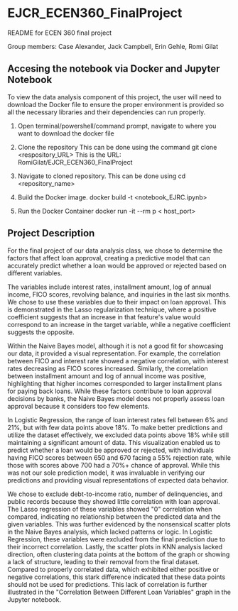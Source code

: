 # EJCR_ECEN360_FinalProject

README for ECEN 360 final project 

Group members: Case Alexander, Jack Campbell, Erin Gehle, Romi Gilat


## Accesing the notebook via Docker and Jupyter Notebook

To view the data analysis component of this project, the user will need to 
download the Docker file to ensure the proper environment is provided so 
all the necessary libraries and their dependencies can run properly.

1. Open terminal/powershell/command prompt, navigate to where you want to      download the docker file 

2. Clone the repository
   This can be done using the command git clone <respository_URL>
   This is the URL: RomiGilat/EJCR_ECEN360_FinalProject
   
3. Navigate to  cloned repository.
   This can be done using cd <repository_name>

4. Build the Docker image.
   docker build -t <notebook_EJRC.ipynb>

5. Run the Docker Container
   docker run -it --rm p < host_port>


## Project Description

For the final project of our data analysis class, we chose to determine the 
factors that affect loan approval, creating a predictive model that can 
accurately predict whether a loan would be approved or rejected based on 
different variables.

The variables include interest rates, installment amount, log of annual 
income, FICO scores, revolving balance, and inquiries in the last six 
months. We chose to use these variables due to their impact on loan 
approval. This is demonstrated in the Lasso regularization technique, where 
a positive coefficient suggests that an increase in that feature's value 
would correspond to an increase in the target variable, while a negative 
coefficient suggests the opposite.

Within the Naive Bayes model, although it is not a good fit for showcasing 
our data, it provided a visual representation. For example, the correlation 
between FICO and interest rate showed a negative correlation, with interest 
rates decreasing as FICO scores increased. Similarly, the correlation 
between installment amount and log of annual income was positive, 
highlighting that higher incomes corresponded to larger installment plans 
for paying back loans. While these factors contribute to loan approval 
decisions by banks, the Naive Bayes model does not properly assess loan 
approval because it considers too few elements.

In Logistic Regression, the range of loan interest rates fell between 6% 
and 21%, but with few data points above 18%. To make better predictions and 
utilize the dataset effectively, we excluded data points above 18% while 
still maintaining a significant amount of data. This visualization enabled 
us to predict whether a loan would be approved or rejected, with 
individuals having FICO scores between 650 and 670 facing a 55% rejection 
rate, while those with scores above 700 had a 70%+ chance of approval. 
While this was not our sole prediction model, it was invaluable in 
verifying our predictions and providing visual representations of expected 
data behavior. 



We chose to exclude debt-to-income ratio, number of delinquencies, and 
public records because they showed little correlation with loan approval. 
The Lasso regression of these variables showed "0" correlation when 
compared, indicating no relationship between the predicted data and the 
given variables. This was further evidenced by the nonsensical scatter 
plots in the Naive Bayes analysis, which lacked patterns or logic. In 
Logistic Regression, these variables were excluded from the final 
prediction due to their incorrect correlation. Lastly, the scatter plots in 
KNN analysis lacked direction, often clustering data points at the bottom 
of the graph or showing a lack of structure, leading to their removal from 
the final dataset. Compared to properly correlated data, which exhibited
either positive or negative correlations, this stark difference indicated 
that these data points should not be used for predictions. This lack of correlation is further illustrated in the "Correlation Between 
Different Loan Variables" graph in the Jupyter notebook.
